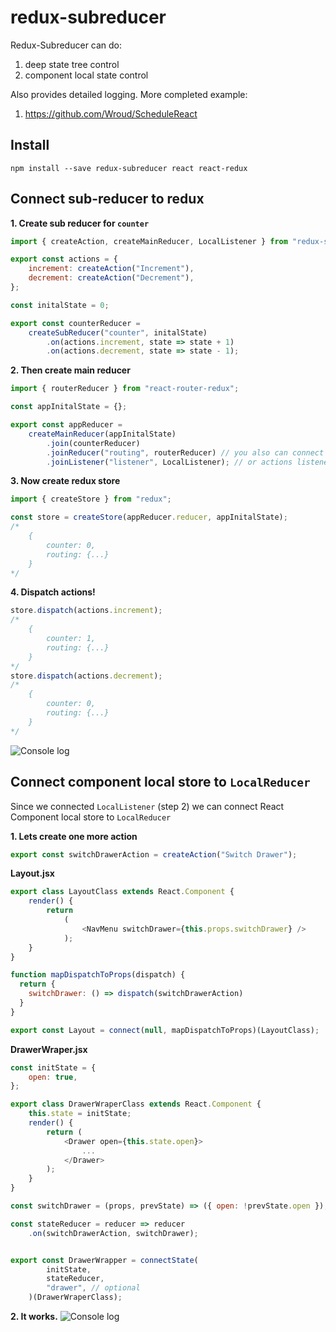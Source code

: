 # redux-subreducer

Redux-Subreducer can do:
1. deep state tree control
2. component local state control

Also provides detailed logging.
More completed example:
1. https://github.com/Wroud/ScheduleReact

## Install
```
npm install --save redux-subreducer react react-redux
```

## Connect sub-reducer to redux
**1. Create sub reducer for `counter`**
```javascript
import { createAction, createMainReducer, LocalListener } from "redux-subreducer";

export const actions = {
    increment: createAction("Increment"),
    decrement: createAction("Decrement"),
};

const initalState = 0;

export const counterReducer =
    createSubReducer("counter", initalState)
        .on(actions.increment, state => state + 1)
        .on(actions.decrement, state => state - 1);
```
**2. Then create main reducer**
```javascript
import { routerReducer } from "react-router-redux";

const appInitalState = {};

export const appReducer =
    createMainReducer(appInitalState)
        .join(counterReducer)
        .joinReducer("routing", routerReducer) // you also can connect classic reducers
        .joinListener("listener", LocalListener); // or actions listener, its same reducer but not returning state
```
**3. Now create redux store**
```javascript
import { createStore } from "redux";

const store = createStore(appReducer.reducer, appInitalState);
/*
    {
        counter: 0,
        routing: {...}
    }
*/
```
**4. Dispatch actions!**
```javascript
store.dispatch(actions.increment);
/*
    {
        counter: 1,
        routing: {...}
    }
*/
store.dispatch(actions.decrement);
/*
    {
        counter: 0,
        routing: {...}
    }
*/
```

![Console log](https://i.imgur.com/BtB3wYJ.png)
## Connect component local store to `LocalReducer`
Since we connected `LocalListener` (step 2) we can connect React Component local store to `LocalReducer`

**1. Lets create one more action**
```javascript
export const switchDrawerAction = createAction("Switch Drawer");
```
**Layout.jsx**
```javascript
export class LayoutClass extends React.Component {
    render() {
        return 
            (
                <NavMenu switchDrawer={this.props.switchDrawer} />
            );
    }
}

function mapDispatchToProps(dispatch) {
  return {
    switchDrawer: () => dispatch(switchDrawerAction)
  }
}

export const Layout = connect(null, mapDispatchToProps)(LayoutClass);
```
**DrawerWraper.jsx**
```javascript
const initState = {
    open: true,
};

export class DrawerWraperClass extends React.Component {
    this.state = initState;
    render() {
        return (
            <Drawer open={this.state.open}>
                ...
            </Drawer>
        );
    }
}

const switchDrawer = (props, prevState) => ({ open: !prevState.open });

const stateReducer = reducer => reducer
    .on(switchDrawerAction, switchDrawer);


export const DrawerWrapper = connectState(
        initState,
        stateReducer,
        "drawer", // optional
    )(DrawerWraperClass);
```
**2. It works.**
![Console log](https://i.imgur.com/BE9EQXu.png)